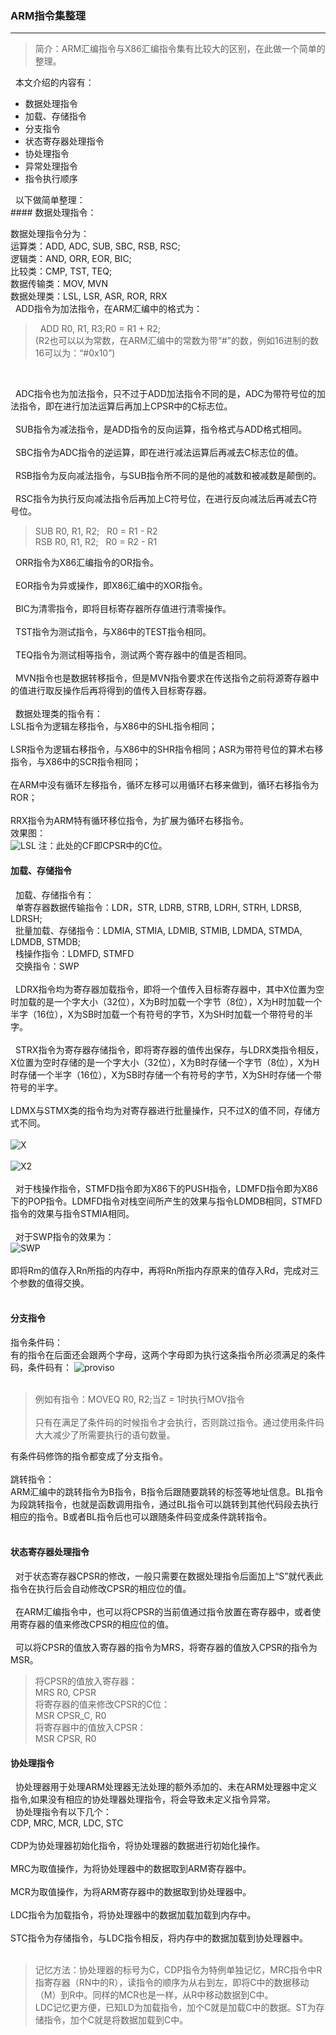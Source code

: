 ### ARM指令集整理
***
> 简介：ARM汇编指令与X86汇编指令集有比较大的区别，在此做一个简单的整理。

&nbsp;&nbsp;本文介绍的内容有：<br>
<ul>
  <li>数据处理指令</li>
  <li>加载、存储指令</li>
  <li>分支指令</li>
  <li>状态寄存器处理指令</li>
  <li>协处理指令</li>
  <li>异常处理指令</li>
  <li>指令执行顺序</li>
</ul>
&nbsp;&nbsp;以下做简单整理：<br>
#### 数据处理指令：

数据处理指令分为：<br>
运算类：ADD, ADC, SUB, SBC, RSB, RSC;<br>
逻辑类：AND, ORR, EOR, BIC;<br>
比较类：CMP, TST, TEQ;<br>
数据传输类：MOV, MVN<br>
数据处理类：LSL, LSR, ASR, ROR, RRX
<br>
&nbsp;&nbsp;ADD指令为加法指令，在ARM汇编中的格式为：
> &nbsp;&nbsp;ADD R0, R1, R3;R0 = R1 + R2;<br>(R2也可以以为常数，在ARM汇编中的常数为带“#”的数，例如16进制的数16可以为：“#0x10”)
<br>

&nbsp;&nbsp;ADC指令也为加法指令，只不过于ADD加法指令不同的是，ADC为带符号位的加法指令，即在进行加法运算后再加上CPSR中的C标志位。<br><br>
&nbsp;&nbsp;SUB指令为减法指令，是ADD指令的反向运算，指令格式与ADD格式相同。<br><br>
&nbsp;&nbsp;SBC指令为ADC指令的逆运算，即在进行减法运算后再减去C标志位的值。<br><br>
&nbsp;&nbsp;RSB指令为反向减法指令，与SUB指令所不同的是他的减数和被减数是颠倒的。<br><br>
&nbsp;&nbsp;RSC指令为执行反向减法指令后再加上C符号位，在进行反向减法后再减去C符号位。
>SUB R0, R1, R2;&nbsp;&nbsp;&nbsp;R0 = R1 - R2<br>
RSB R0, R1, R2;&nbsp;&nbsp;&nbsp;R0 = R2 - R1

&nbsp;&nbsp;ORR指令为X86汇编指令的OR指令。<br><br>
&nbsp;&nbsp;EOR指令为异或操作，即X86汇编中的XOR指令。<br><br>
&nbsp;&nbsp;BIC为清零指令，即将目标寄存器所存值进行清零操作。<br><br>
&nbsp;&nbsp;TST指令为测试指令，与X86中的TEST指令相同。<br><br>
&nbsp;&nbsp;TEQ指令为测试相等指令，测试两个寄存器中的值是否相同。<br><br>
&nbsp;&nbsp;MVN指令也是数据转移指令，但是MVN指令要求在传送指令之前将源寄存器中的值进行取反操作后再将得到的值传入目标寄存器。<br><br>
&nbsp;&nbsp;数据处理类的指令有：<br>LSL指令为逻辑左移指令，与X86中的SHL指令相同；<br><br>
LSR指令为逻辑右移指令，与X86中的SHR指令相同；ASR为带符号位的算术右移指令，与X86中的SCR指令相同；<br><br>
在ARM中没有循环左移指令，循环左移可以用循环右移来做到，循环右移指令为ROR；<br><br>
RRX指令为ARM特有循环移位指令，为扩展为循环右移指令。<br>
效果图：<br>
![LSL](LSL.jpg)
注：此处的CF即CPSR中的C位。
#### 加载、存储指令
&nbsp;&nbsp;加载、存储指令有：<br>
&nbsp;&nbsp;单寄存器数据传输指令：LDR，STR, LDRB, STRB, LDRH, STRH, LDRSB, LDRSH;<br>
&nbsp;&nbsp;批量加载、存储指令：LDMIA, STMIA, LDMIB, STMIB, LDMDA, STMDA, LDMDB, STMDB;<br>
&nbsp;&nbsp;栈操作指令：LDMFD, STMFD<br>
&nbsp;&nbsp;交换指令：SWP<br><br>
&nbsp;&nbsp;LDRX指令均为寄存器加载指令，即将一个值传入目标寄存器中，其中X位置为空时加载的是一个字大小（32位），X为B时加载一个字节（8位），X为H时加载一个半字（16位），X为SB时加载一个有符号的字节，X为SH时加载一个带符号的半字。<br><br>
&nbsp;&nbsp;STRX指令为寄存器存储指令，即将寄存器的值传出保存，与LDRX类指令相反，X位置为空时存储的是一个字大小（32位），X为B时存储一个字节（8位），X为H时存储一个半字（16位），X为SB时存储一个有符号的字节，X为SH时存储一个带符号的半字。<br><br>
LDMX与STMX类的指令均为对寄存器进行批量操作，只不过X的值不同，存储方式不同。<br><br>
![X](X.jpg)<br><br>
![X2](X2.jpg)<br><br>
&nbsp;&nbsp;对于栈操作指令，STMFD指令即为X86下的PUSH指令，LDMFD指令即为X86下的POP指令。LDMFD指令对栈空间所产生的效果与指令LDMDB相同，STMFD指令的效果与指令STMIA相同。<br><br>
&nbsp;&nbsp;对于SWP指令的效果为：<br>
![SWP](SWP.jpg)<br><br>
即将Rm的值存入Rn所指的内存中，再将Rn所指内存原来的值存入Rd，完成对三个参数的值得交换。<br><br>
#### 分支指令
指令条件码：<br>
有的指令在后面还会跟两个字母，这两个字母即为执行这条指令所必须满足的条件码，条件码有：
![proviso](proviso.jpg)<br><br>
> 例如有指令：MOVEQ R0, R2;当Z = 1时执行MOV指令<br><br>
只有在满足了条件码的时候指令才会执行，否则跳过指令。通过使用条件码大大减少了所需要执行的语句数量。

有条件码修饰的指令都变成了分支指令。<br><br>
跳转指令：<br>
ARM汇编中的跳转指令为B指令，B指令后跟随要跳转的标签等地址信息。BL指令为段跳转指令，也就是函数调用指令，通过BL指令可以跳转到其他代码段去执行相应的指令。B或者BL指令后也可以跟随条件码变成条件跳转指令。<br><br>

#### 状态寄存器处理指令
&nbsp;&nbsp;对于状态寄存器CPSR的修改，一般只需要在数据处理指令后面加上“S”就代表此指令在执行后会自动修改CPSR的相应位的值。<br><br>
&nbsp;&nbsp;在ARM汇编指令中，也可以将CPSR的当前值通过指令放置在寄存器中，或者使用寄存器的值来修改CPSR的相应位的值。<br><br>
&nbsp;&nbsp;可以将CPSR的值放入寄存器的指令为MRS，将寄存器的值放入CPSR的指令为MSR。
> 将CPSR的值放入寄存器：<br>
MRS R0, CPSR<br>
将寄存器的值来修改CPSR的C位：<br>
MSR CPSR_C, R0<br>
将寄存器中的值放入CPSR：<br>
MSR CPSR, R0

#### 协处理指令
&nbsp;&nbsp;协处理器用于处理ARM处理器无法处理的额外添加的、未在ARM处理器中定义指令,如果没有相应的协处理器处理指令，将会导致未定义指令异常。<br>
&nbsp;&nbsp;协处理指令有以下几个：<br>
CDP, MRC, MCR, LDC, STC<br><br>
CDP为协处理器初始化指令，将协处理器的数据进行初始化操作。<br><br>
MRC为取值操作，为将协处理器中的数据取到ARM寄存器中。<br><br>
MCR为取值操作，为将ARM寄存器中的数据取到协处理器中。<br><br>
LDC指令为加载指令，将协处理器中的数据加载加载到内存中。<br><br>
STC指令为存储指令，与LDC指令相反，将内存中的数据加载到协处理器中。<br><br>
> 记忆方法：协处理器的标号为C，CDP指令为特例单独记忆，MRC指令中R指寄存器（RN中的R），读指令的顺序为从右到左，即将C中的数据移动（M）到R中。同样的MCR也是一样，从R中移动数据到C中。<br>
LDC记忆更方便，已知LD为加载指令，加个C就是加载C中的数据。ST为存储指令，加个C就是将数据加载到C中。
